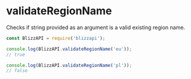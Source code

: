 # validateRegionName

Checks if string provided as an argument is a valid existing region name.

```js
const BlizzAPI = require('blizzapi');

console.log(BlizzAPI.validateRegionName('eu'));
// true

console.log(BlizzAPI.validateRegionName('pl'));
// false
```
